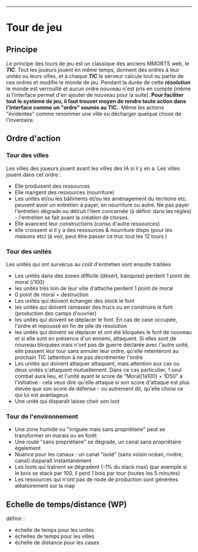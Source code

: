 ____
# Tour de jeu
## Principe
Le principe des tours de jeu est un classique des anciens MMORTS web, le **_TIC_**. Tout les joueurs jouent en même temps, donnent des ordres à leur unités ou leurs villes, et à chaque **_TIC_** le serveur calcule tout ou partie de ces ordres et modifie le monde de jeu. Pendant la durée de cette **_résolution_** le monde est verrouillé et aucun ordre nouveau n'est pris en compte (même si l’interface permet d'en ajouter de nouveau pour la suite).
**Pour faciliter tout le système de jeu, il faut trouver moyen de rendre toute action dans l'interface comme un "ordre" soumis au TIC.**. Même les actions "évidentes" comme renommer une ville ou décharger quelque chose de l'inventaire.
## Ordre d'action
### Tour des villes

Les villes des joueurs jouent avant les villes des IA si il y en a. Les villes jouent dans cet ordre :
 - Elle produisent des ressources
 - Elle mangent des ressources (nourriture)
 - Les unités et/ou les bâtiments et/ou les aménagement du territoire etc. peuvent avoir un entretien à payer, en nourriture ou autre. Ne pas payer l'entretien dégrade ou détruit l'item concernée (à définir dans les règles) - l'entretien se fait avant la création de choses.
 - Elle avancent leur constructions (conso d'autre ressources)
 - elle croissent si il y a des ressources & nourriture dispo (pour les maisons etc) (à voir, peut être passer ce truc tout les 12 tours )

### Tour des unités 
Les unités qui ont survécus au coût d'entretien sont ensuite traitées
 - Les unités dans des zones difficile (désert, banquise) perdent 1 point de moral (/100)
 - les unités très loin de leur ville d'attache perdent 1 point de moral
 - 0 point de moral = destruction
 - Les unités qui doivent échanger des stock le font
 - les unités qui doivent ramasser des trucs ou en construire le font (production des camps d'ouvrier)
 - les unités qui doivent se déplacer le font. En cas de case occupée, l'ordre et repoussé en fin de pile de résolution
 - les unités qui doivent se déplacer et ont été bloquées le font de nouveau et si elle sont en présence d'un ennemi, attaquent. Si elles sont de nouveau bloquées mais n'ont pas de guerre déclarée avec l'autre unité, elle passent leur tour sans annuler leur ordre, qu'elle retenteront au prochain TIC (attention à ne pas décrémenter l'ordre
 - Les unités qui doivent attaquer attaquent, mais attention aux cas ou deux unités s'attaquent mutuellement. Dans ce cas particulier, 1 seul combat aura lieu, et l'unité ayant le score de "Moral(1à100) + 1D50" a l'initiative : cela veux dire qu'elle attaque si son score d'attaque est plus élevée que son score de défense - ou autrement dit, qu'elle choisi ce qui lui est avantageux.
 - Une unité qui disparaît laisse choir son loot

### Tour de l'environnement
 - Une zone humide ou "irriguée mais sans propriétaire" peut se transformer en marais ou en forêt
 - Une route "sans propriétaire" se dégrade, un canal sans propriétaire également
 - Nuance pour les canaux : un canal "isolé" (sans voisin océan, rivière, canal) disparaît instantanément
 - Les loots qui traînent se dégradent (-1% du stack max) (par exemple si le bois se stack par 100, il perd 1 bois par tour (toutes les 5 minutes)
 - Les ressources qui n'ont pas de node de production sont générées aléatoirement sur la map

## Echelle de temps/distance (WP)
définir :
 - échelle de temps pour les unités
 - échelles de temps pour les villes
 - échelle de distance pour les cases